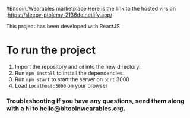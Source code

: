 #Bitcoin_Wearables marketplace
Here is the link to the hosted virsion :https://sleepy-ptolemy-2136de.netlify.app/

This project has been developed with ReactJS

# To run the project

1. Import the repository and `cd` into the new directory.
2. Run `npm install` to install the dependencies.
3. Run `npm start` to start the server on `port` 3000
4. Load `Localhost:3000` on your browser

### Troubleshooting If you have any questions, send them along with a hi to hello@bitcoinwearables.org.
